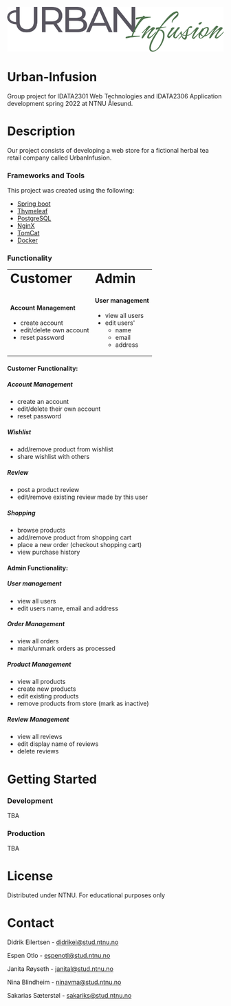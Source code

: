 ![UrbanInfusion](/src/main/resources/static/img/icons/logo-big.png)


# Urban-Infusion
Group project for IDATA2301 Web Technologies and IDATA2306 Application development spring 2022 at NTNU Ålesund.

# Description
Our project consists of developing a web store for a fictional herbal tea retail company called UrbanInfusion.

### Frameworks and Tools
This project was created using the following:

- [Spring boot](https://spring.io/)
- [Thymeleaf](https://www.thymeleaf.org/)
- [PostgreSQL](https://www.postgresql.org/)
- [NginX](https://www.nginx.com/)
- [TomCat](https://tomcat.apache.org/)
- [Docker](https://www.docker.com/)

### Functionality

<table border="0">
 <tr>
    <td><b style="font-size:30px">Customer</b></td>
    <td><b style="font-size:30px">Admin</b></td>
 </tr>
 <tr>
  <td>
    <h4>Account Management</h3>
    <ul>
      <li>create account</li>
      <li>edit/delete own account</li>
      <li>reset password</li>
    </ul>
  </td>
  <td>
   <h4>User management</h3>
    <ul>
      <li>view all users</li>
      <li>edit users' 
        <ul>
          <li>name</li>
          <li>email</li>
          <li>address</li>
        </ul>
      </li>
    </ul>
  </td>
</tr>
<tr>
</tr>
</table>

#### Customer Functionality:
##### Account Management
- create an account
- edit/delete their own account
- reset password

##### Wishlist
- add/remove product from wishlist
- share wishlist with others

##### Review
- post a product review
- edit/remove existing review made by this user

##### Shopping
- browse products
- add/remove product from shopping cart
- place a new order (checkout shopping cart)
- view purchase history

#### Admin Functionality:
##### User management
- view all users
- edit users name, email and address

##### Order Management
- view all orders
- mark/unmark orders as processed

##### Product Management
- view all products
- create new products
- edit existing products
- remove products from store (mark as inactive)

##### Review Management
- view all reviews
- edit display name of reviews
- delete reviews

# Getting Started
### Development
TBA

### Production
TBA

# License
Distributed under NTNU. For educational purposes only

# Contact
Didrik Eilertsen - didrikei@stud.ntnu.no

Espen Otlo - espenotl@stud.ntnu.no

Janita Røyseth - janital@stud.ntnu.no

Nina Blindheim - ninavma@stud.ntnu.no

Sakarias Sæterstøl - sakariks@stud.ntnu.no
